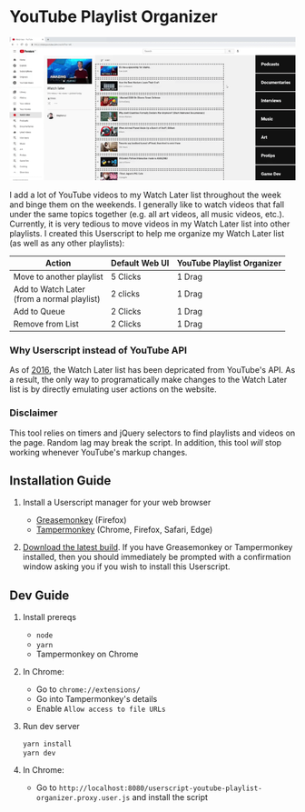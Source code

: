 # YouTube Playlist Organizer

![](.github/img/preview.gif)

I add a lot of YouTube videos to my Watch Later list throughout the week and binge them on the weekends. I generally like to watch videos that fall under the same topics together (e.g. all art videos, all music videos, etc.). Currently, it is very tedious to move videos in my Watch Later list into other playlists. I created this Userscript to help me organize my Watch Later list (as well as any other playlists):

Action | Default Web UI | YouTube Playlist Organizer
--- | -- | ---
Move to another playlist | 5 Clicks  | 1 Drag
Add to Watch Later<br>(from a normal playlist) | 2 clicks | 1 Drag
Add to Queue | 2 Clicks | 1 Drag
Remove from List | 2 Clicks | 1 Drag

### Why Userscript instead of YouTube API

As of [2016](https://developers.google.com/youtube/v3/revision_history#september-15-2016), the Watch Later list has been depricated from YouTube's API. As a result, the only way to programatically make changes to the Watch Later list is by directly emulating user actions on the website.

### Disclaimer

This tool relies on timers and jQuery selectors to find playlists and videos on the page. Random lag may break the script. In addition, this tool *will* stop working whenever YouTube's markup changes.

## Installation Guide

1. Install a Userscript manager for your web browser
    * [Greasemonkey](https://addons.mozilla.org/en-US/firefox/addon/greasemonkey/) (Firefox)
    * [Tampermonkey](https://www.tampermonkey.net/) (Chrome, Firefox, Safari, Edge)

2. [Download the latest build](https://github.com/Trinovantes/userscript-youtube-playlist-organizer/releases/download/latest/userscript-youtube-playlist-organizer.user.js). If you have Greasemonkey or Tampermonkey installed, then you should immediately be prompted with a confirmation window asking you if you wish to install this Userscript.

## Dev Guide

1. Install prereqs

    * `node`
    * `yarn`
    * Tampermonkey on Chrome

2. In Chrome:

    * Go to `chrome://extensions/`
    * Go into Tampermonkey's details
    * Enable `Allow access to file URLs`

3. Run dev server

    ```
    yarn install
    yarn dev
    ```

4. In Chrome:

    * Go to `http://localhost:8080/userscript-youtube-playlist-organizer.proxy.user.js` and install the script
